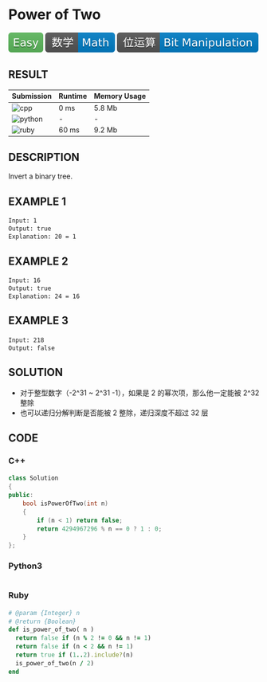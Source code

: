 # Power of Two

![Easy](../../materials/-Easy-5cb85c.svg) ![Math](../../materials/数学-Math-007ec6.svg) ![Bit_Manipulation](../../materials/位运算-Bit_Manipulation-007ec6.svg)

## RESULT

| Submission                                                        | Runtime | Memory Usage |
| ----------------------------------------------------------------- | ------- | ------------ |
| ![cpp](https://img.shields.io/badge/leetcode231-cpp-f34b7d.svg)   | 0 ms    | 5.8 Mb       |
| ![python](https://img.shields.io/badge/leetcode231-py-3572A5.svg) | -       | -            |
| ![ruby](https://img.shields.io/badge/leetcode231-rb-701516.svg)   | 60 ms   | 9.2 Mb       |

## DESCRIPTION

Invert a binary tree.

## EXAMPLE 1

```plain
Input: 1
Output: true 
Explanation: 20 = 1
```

## EXAMPLE 2

```plain
Input: 16
Output: true
Explanation: 24 = 16
```

## EXAMPLE 3

```plain
Input: 218
Output: false
```

## SOLUTION

* 对于整型数字（-2^31 ~ 2^31 -1），如果是 2 的幂次项，那么他一定能被 2^32 整除
* 也可以递归分解判断是否能被 2 整除，递归深度不超过 32 层

## CODE

### C++

```cpp
class Solution
{
public:
    bool isPowerOfTwo(int n)
    {
        if (n < 1) return false;
        return 4294967296 % n == 0 ? 1 : 0;
    }
};
```

### Python3

```python
```

### Ruby

```ruby
# @param {Integer} n
# @return {Boolean}
def is_power_of_two( n )
  return false if (n % 2 != 0 && n != 1)
  return false if (n < 2 && n != 1)
  return true if (1..2).include?(n)
  is_power_of_two(n / 2)
end
```
